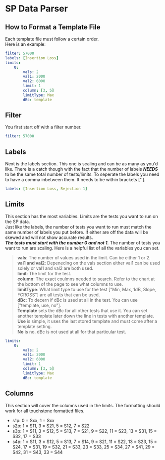 
# SP Data Parser

## How to Format a Template File

Each template file must follow a certain order.  
Here is an example:

```yaml
filter: 57000
labels: [Insertion Loss]
limits:
    0:
        vals: 2
        val1: 2000
        val2: 6000
        limit: 1
        column: [3, 5]
        limitType: Max
        dBc: template
```

## Filter

You first start off with a filter number.  

```yaml
filter: 57000
```

## Labels

Next is the labels section. This one is scaling and can be as many as you'd like. There is a catch though
with the fact that the number of labels ***NEEDS*** to be the same total number of tests/limits. To seperate the labels
you need to have a comma inbetween them. It needs to be within brackets [''].

```yaml
labels: [Insertion Loss, Rejection 1]
```

## Limits

This section has the most variables. Limits are the tests you want to run on the SP data.  
Just like the labels, the number of tests you want to run must match the same number of labels you put before. If either are off the data will be skewed and will not show accurate results.  
***The tests must start with the number 0 and not 1.***
The number of tests you want to run are scaling. Here is a helpful list of all the variables you can set.
> **vals**: The number of values used in the limit. Can be either 1 or 2.  
> **val1 and val2**: Depeneding on the vals section either val1 can be used solely or val1 and val2 are both used.  
> **limit**: The limit for the test.  
> **column**: The exact coulmns needed to search. Refer to the chart at the bottom of the page to see what columns to use.  
> **limitType**: What limit type to use for the test ["Min, Max, 1dB, Slope, FCROSS"] are all tests that can be used.  
> **dBc**: To decern if dBc is used at all in the test. You can use ["template, use, no"].  
> **Template** sets the dBc for all other tests that use it. You can set another template later down the line in tests with another template.  
> **Use** is simple, it uses the last stored template and must come after a template setting.  
> **No** is no. dBc is not used at all for that particular test.  

```yaml
limits:
    0:
        vals: 2
        val1: 2000
        val2: 6000
        limit: 1
        column: [3, 5]
        limitType: Max
        dBc: template
```

## Columns

This section will cover the columns used in the limits. The formatting should work for all touchstone formatted files.

- s1p: 0 = Sxx, 1 = Sxx
- s2p: 1 = S11, 3 = S21, 5 = S12, 7 = S22
- s3p: 1 = S11, 3 = S12, 5 = S13, 7 = S21, 9 = S22, 11 = S23, 13 = S31, 15 = S32, 17 = S33
- s4p: 1 = S11, 3 = S12, 5 = S13, 7 = S14, 9 = S21, 11 = S22, 13 = S23, 15 = S24, 17 = S31, 19 = S32, 21 = S33, 23 = S33, 25 = S34, 27 = S41, 29 = S42, 31 = S43, 33 = S44

